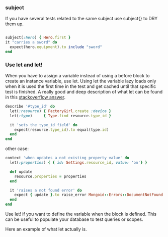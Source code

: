 ### subject

If you have several tests related to the same subject use subject{} to DRY them up. 


```ruby

subject(:hero) { Hero.first }
it "carries a sword" do
  expect(hero.equipment).to include "sword"
end

```


### Use let and let!

When you have to assign a variable instead of using a before block to create an instance variable, use let. Using let the variable lazy loads only when it is used the first time in the test and get cached until that specific test is finished. A really good and deep description of what let can be found in this [stackoverflow answer](http://stackoverflow.com/questions/5359558/when-to-use-rspec-let/5359979#5359979). 


```ruby
describe '#type_id' do
  let(:resource) { FactoryGirl.create :device }
  let(:type)     { Type.find resource.type_id }

  it 'sets the type_id field' do
    expect(resource.type_id).to equal(type.id)
  end
end

```

other case:


```ruby
context 'when updates a not existing property value' do
  let(:properties) { { id: Settings.resource_id, value: 'on'} }

  def update
    resource.properties = properties
  end

  it 'raises a not found error' do
    expect { update }.to raise_error Mongoid::Errors::DocumentNotFound
  end
end
```

 Use let! if you want to define the variable when the block is defined. This can be useful to populate your database to test queries or scopes.

Here an example of what let actually is. 

